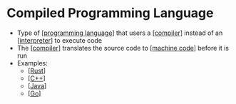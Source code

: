 # Compiled Programming Language

- Type of [[programming language]] that users a [[compiler]] instead of an [[interpreter]] to execute code
- The [[compiler]] translates the source code to [[machine code]] before it is run
- Examples:
  - [[Rust]]
  - [[C++]]
  - [[Java]]
  - [[Go]]

[//begin]: # "Autogenerated link references for markdown compatibility"
[programming language]: programming-language "Programming Language"
[compiler]: compiler "Compiler"
[interpreter]: interpreter "Interpreter"
[machine code]: machine-code "Machine Code"
[Rust]: rust "Rust"
[C++]: c "C++"
[Java]: java "Java"
[Go]: go "Go"
[//end]: # "Autogenerated link references"
